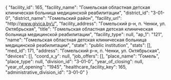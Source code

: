 {
    "facility_id": 165,
    "facility_name": "Гомельская областная детская клиническая больница медицинской реабилитации",
    "district_id": "3-01-0",
    "district_name": "Гомельский район",
    "facility_url": "http:\/\/www.givica.by\/",
    "facility_address": "Гомельский р-н, п. Ченки, ул. Октябрьская",
    "title": "Гомельская областная детская клиническая больница медицинской реабилитации",
    "facility_type": null,
    "ap_1": "121",
    "name": "Гомельская областная детская клиническая больница медицинской реабилитации",
    "state": "public institution",
    "stats": [],
    "med_id": 171,
    "address": "Гомельский р-н, п. Ченки, ул. Октябрьская",
    "devices": [],
    "coord_x_y": null,
    "job_offers": [],
    "place_name": "Гомель",
    "place_type": null,
    "division_id": "3-01-0",
    "year_of_closing": null,
    "year_of_opening": "1945",
    "healthcare_facility_key": 165,
    "administrative_division_id": "3-01-0"
}